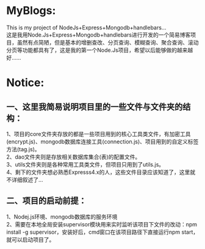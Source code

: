 # MyBlogs:
This is my project of NodeJs+Express+Mongodb+handlebars...<br>
这是我用Node.Js+Express+Mongodb+handlebars进行开发的一个简易博客项目，虽然有点简陋，但是基本的增删查改、分页查询、模糊查询、聚合查询、滚动分页等功能都具有了，这是我的第一个Node.Js项目，希望以后能够做的越来越好......

# Notice:
## 一、这里我简易说明项目里的一些文件与文件夹的结构：
1、项目的core文件夹存放的都是一些项目用到的核心工具类文件，有加密工具(encrypt.js)、mongodb数据库连接工具(connection.js)、项目用到的自定义标签方法(tag.js)。<br>
2、dao文件夹则是存放相关数据库集合(表)的配置文件。<br>
3、utils文件夹则是各种常用工具类文件，但项目只用到了utils.js。<br>
4、剩下的文件夹想必熟悉Expresss4.x的人，这些文件目录应该知道了，这里就不详细叙述了...
## 二、项目的启动前提：
1、Nodej.js环境、mongodb数据库的服务环境<br>
2、需要在本地全局安装supervisor模块用来实时监听该项目下文件的改动：npm install -g supervisor，安装好后，cmd窗口在该项目路径下直接运行npm start，就可以启动项目了。
